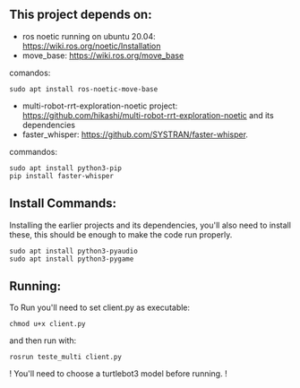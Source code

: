 ## This project depends on:
- ros noetic running on ubuntu 20.04: https://wiki.ros.org/noetic/Installation
- move_base: https://wiki.ros.org/move_base

comandos:

    sudo apt install ros-noetic-move-base
   
- multi-robot-rrt-exploration-noetic project: https://github.com/hikashi/multi-robot-rrt-exploration-noetic and its dependencies
- faster_whisper: https://github.com/SYSTRAN/faster-whisper.

commandos:

    sudo apt install python3-pip
    pip install faster-whisper


## Install Commands:
Installing the earlier projects and its dependencies, you'll also need to install these, this should be enough to make the code run properly.
    
    sudo apt install python3-pyaudio
    sudo apt install python3-pygame

## Running:
To Run you'll need to set client.py as executable:

    chmod u+x client.py 
and then run with:

    rosrun teste_multi client.py

! You'll need to choose a turtlebot3 model before running. !
